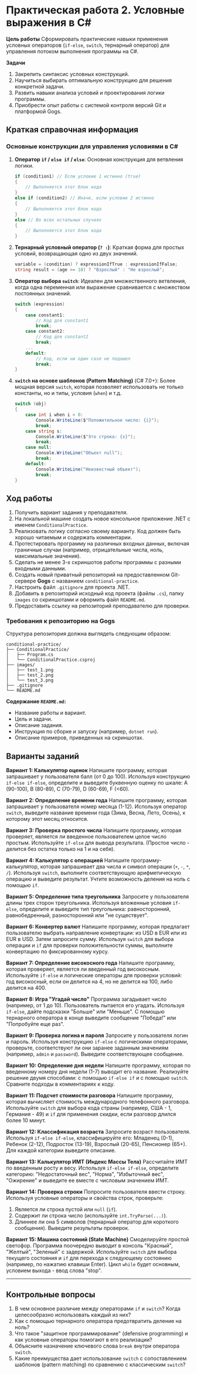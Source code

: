 # Практическая работа 2. Условные выражения в C#

**Цель работы**
Сформировать практические навыки применения условных операторов (`if-else`, `switch`, тернарный оператор) для управления потоком выполнения программы на C#.

**Задачи**

1.  Закрепить синтаксис условных конструкций.
2.  Научиться выбирать оптимальную конструкцию для решения конкретной задачи.
3.  Развить навыки анализа условий и проектирования логики программы.
4.  Приобрести опыт работы с системой контроля версий Git и платформой Gogs.

## Краткая справочная информация

### Основные конструкции для управления условиями в C#

1.  **Оператор `if` / `else if` / `else`**: Основная конструкция для ветвления логики.
    ```csharp
    if (condition1) // Если условие 1 истинно (true)
    {
        // Выполняется этот блок кода
    }
    else if (condition2) // Иначе, если условие 2 истинно
    {
        // Выполняется этот блок кода
    }
    else // Во всех остальных случаях
    {
        // Выполняется этот блок кода
    }
    ```

2.  **Тернарный условный оператор (`? :`)**:
    Краткая форма для простых условий, возвращающая одно из двух значений.
    ```csharp
    variable = (condition) ? expressionIfTrue : expressionIfFalse;
    string result = (age >= 18) ? "Взрослый" : "Не взрослый";
    ```

3.  **Оператор выбора `switch`**:
    Идеален для множественного ветвления, когда одна переменная или выражение сравнивается с множеством постоянных значений.
    ```csharp
    switch (expression)
    {
        case constant1:
            // Код для constant1
            break;
        case constant2:
            // Код для constant2
            break;
        ...
        default:
            // Код, если ни один case не подошел
            break;
    }
    ```

4.  **`switch` на основе шаблонов (Pattern Matching)** (C# 7.0+):
    Более мощная версия `switch`, которая позволяет использовать не только константы, но и типы, условия (`when`) и т.д.
    ```csharp
    switch (obj)
    {
        case int i when i > 0:
            Console.WriteLine($"Положительное число: {i}");
            break;
        case string s:
            Console.WriteLine($"Это строка: {s}");
            break;
        case null:
            Console.WriteLine("Объект null");
            break;
        default:
            Console.WriteLine("Неизвестный объект");
            break;
    }
    ```

## Ход работы

1.  Получить вариант задания у преподавателя.
2.  На локальной машине создать новое консольное приложение .NET с именем `ConditionalPractice`.
3.  Реализовать логику согласно своему варианту. Код должен быть хорошо читаемым и содержать комментарии.
4.  Протестировать программу на различных входных данных, включая граничные случаи (например, отрицательные числа, ноль, максимальные значения).
5.  Сделать не менее 3-х скриншотов работы программы с разными входными данными.
6.  Создать новый приватный репозиторий на предоставленном Git-сервере **Gogs** с названием `conditional-practice`.
7.  Настроить файл `.gitignore` для проекта .NET.
8.  Добавить в репозиторий исходный код проекта (файлы `.cs`), папку `images` со скриншотами и оформить файл `README.md`.
9.  Предоставить ссылку на репозиторий преподавателю для проверки.

### Требования к репозиторию на Gogs

Структура репозитория должна выглядеть следующим образом:

```
conditional-practice/
├── ConditionalPractice/
│   ├── Program.cs
│   └── ConditionalPractice.csproj
├── images/
│   ├── test_1.png
│   ├── test_2.png
│   └── test_3.png
├── .gitignore
└── README.md
```

**Содержание `README.md`:**
*   Название работы и вариант.
*   Цель и задачи.
*   Описание задания.
*   Инструкция по сборке и запуску (например, `dotnet run`).
*   Описание примеров, приведенных на скриншотах.

## Варианты заданий

**Вариант 1: Калькулятор оценок**
Напишите программу, которая запрашивает у пользователя балл (от 0 до 100). Используя конструкцию `if-else if-else`, определите и выведите буквенную оценку по шкале: A (90-100), B (80-89), C (70-79), D (60-69), F (<60).

**Вариант 2: Определение времени года**
Напишите программу, которая запрашивает у пользователя номер месяца (1-12). Используя оператор `switch`, выведите название времени года (Зима, Весна, Лето, Осень), к которому этот месяц относится.

**Вариант 3: Проверка простого числа**
Напишите программу, которая проверяет, является ли введенное пользователем целое число простым. Используйте `if-else` для вывода результата. (Простое число - делится без остатка только на 1 и на себя).

**Вариант 4: Калькулятор с операцией**
Напишите программу-калькулятор, которая запрашивает два числа и символ операции (`+`, `-`, `*`, `/`). Используя `switch`, выполните соответствующую арифметическую операцию и выведите результат. Учтите возможность деления на ноль с помощью `if`.

**Вариант 5: Определение типа треугольника**
Запросите у пользователя длины трех сторон треугольника. Используя вложенные условия `if-else`, определите и выведите тип треугольника: равносторонний, равнобедренный, разносторонний или "не существует".

**Вариант 6: Конвертер валют**
Напишите программу, которая предлагает пользователю выбрать направление конвертации: из USD в EUR или из EUR в USD. Затем запросите сумму. Используя `switch` для выбора операции и `if` для проверки положительности суммы, выполните конвертацию по фиксированному курсу.

**Вариант 7: Определение високосного года**
Напишите программу, которая проверяет, является ли введенный год високосным. Используйте `if-else` и логические операторы для проверки условий: год високосный, если он делится на 4, но не делится на 100, либо делится на 400.

**Вариант 8: Игра "Угадай число"**
Программа загадывает число (например, от 1 до 10). Пользователь пытается его угадать. Используя `if-else`, дайте подсказки "Больше" или "Меньше". С помощью тернарного оператора в конце выведите сообщение "Победа!" или "Попробуйте еще раз".

**Вариант 9: Проверка логина и пароля**
Запросите у пользователя логин и пароль. Используя конструкцию `if-else` с логическими операторами, проверьте, соответствуют ли они заранее заданным значениям (например, `admin` и `password`). Выведите соответствующее сообщение.

**Вариант 10: Определение дня недели**
Напишите программу, которая по введенному номеру дня недели (1-7) выводит его название. Реализуйте решение двумя способами: с помощью `if-else if` и с помощью `switch`. Сравните подходы в комментариях к коду.

**Вариант 11: Подсчет стоимости разговора**
Напишите программу, которая вычисляет стоимость международного телефонного разговора. Используйте `switch` для выбора кода страны (например, США - 1, Германия - 49) и `if` для применения скидки, если разговор длился более 10 минут.

**Вариант 12: Классификация возраста**
Запросите возраст пользователя. Используя `if-else if-else`, классифицируйте его: Младенец (0-1), Ребенок (2-12), Подросток (13-19), Взрослый (20-65), Пенсионер (65+). Для каждой категории выведите описание.

**Вариант 13: Калькулятор ИМТ (Индекс Массы Тела)**
Рассчитайте ИМТ по введенным росту и весу. Используя `if-else if-else`, определите категорию: "Недостаточный вес", "Норма", "Избыточный вес", "Ожирение" и выведите ее вместе с числовым значением ИМТ.

**Вариант 14: Проверка строки**
Попросите пользователя ввести строку. Используя условные операторы и свойства строк, проверьте:
1.  Является ли строка пустой или `null` (`if`).
2.  Содержит ли строка число (используйте `int.TryParse(...)`).
3.  Длиннее ли она 5 символов (тернарный оператор для короткого сообщения).
Выведите результаты проверок.

**Вариант 15: Машина состояний (State Machine)**
Смоделируйте простой светофор. Программа поочередно выводит в консоль "Красный", "Желтый", "Зеленый" с задержкой. Используйте `switch` для выбора текущего состояния и `if` для перехода к следующему состоянию (например, по нажатию клавиши Enter). Цикл `while` будет основным, условием выхода - ввод слова "stop".

---

## Контрольные вопросы

1.  В чем основное различие между операторами `if` и `switch`? Когда целесообразно использовать каждый из них?
2.  Как с помощью тернарного оператора предотвратить деление на ноль?
3.  Что такое "защитное программирование" (defensive programming) и как условные операторы помогают в его реализации?
4.  Объясните назначение ключевого слова `break` внутри оператора `switch`.
5.  Какие преимущества дает использование `switch` с сопоставлением шаблонов (pattern matching) по сравнению с классическим `switch`?
